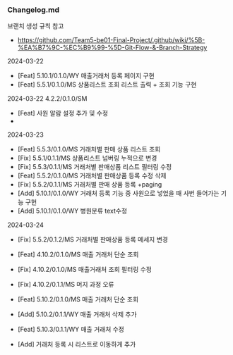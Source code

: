 ### Changelog.md
브랜치 생성 규칙 참고
- https://github.com/Team5-be01-Final-Project/.github/wiki/%5B-%EA%B7%9C-%EC%B9%99-%5D-Git-Flow-&-Branch-Strategy

2024-03-22

- [Feat] 5.10.1/0.1.0/WY 매출거래처 등록 페이지 구현
- [Feat] 5.5.1/0.1.0/MS 상품리스트 조회 리스트 출력 + 조회 기능 구현

2024-03-22
4.2.2/0.1.0/SM
- [Feat] 사원 알람 설정 추가 및 수정
- 
2024-03-23
- [Feat] 5.5.3/0.1.0/MS 거래처별 판매 상품 리스트 조회
- [Fix] 5.5.1/0.1.1/MS 상품리스트 넘버링 누적으로 변경
- [Fix] 5.5.3/0.1.1/MS 거래처별 판매상품 리스트 필터링 수정
- [Feat] 5.5.2/0.1.0/MS 거래처별 판매상품 등록 수정 삭제
- [Fix] 5.5.2/0.1.1/MS 거래처별 판매 상품 등록 +paging
- [Add] 5.10.1/0.1.0/WY 거래처 등록 기능 중 사원으로 넣었을 때 사번 들어가는 기능 구현
- [Add] 5.10.1/0.1.0/WY 병원분류 text수정

2024-03-24
- [Fix] 5.5.2/0.1.2/MS 거래처별 판매상품 등록 메세지 변경

- [Feat] 4.10.2/0.1.0/MS 매출 거래처 단순 조회
- [Fix] 4.10.2/0.1.0/MS 매출거래처 조회 필터링 수정
- [Fix] 4.10.2/0.1.1/MS 머지 과정 오류
- [Feat] 5.10.2/0.1.0/MS 매출 거래처 단순 조회
- [Add] 5.10.2/0.1.1/WY 매출 거래처 삭제 추가
- [Feat] 5.10.3/0.1.1/WY 매출 거래처 수정
- [Add] 거래처 등록 시 리스트로 이동하게 추가


